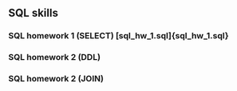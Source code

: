## SQL skills

### SQL homework 1 (SELECT) [sql_hw_1.sql]{sql_hw_1.sql}

### SQL homework 2 (DDL)

### SQL homework 2 (JOIN)

